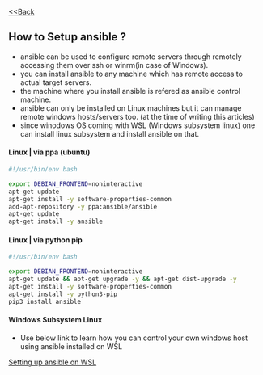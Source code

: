 [<<Back](index.md)

## How to Setup ansible ?

* ansible can be used to configure remote servers through remotely accessing them over ssh or winrm(in case of Windows).
* you can install ansible to any machine which has remote access to actual target servers. 
* the machine where you install ansible is refered as ansible control machine.
* ansible can only be installed on Linux machines but it can manage remote windows hosts/servers too. (at the time of writing this articles)
* since winodows OS coming with WSL (Windows subsystem linux) one can install linux subsystem and install ansible on that.

#### Linux | via ppa (ubuntu)

```bash
#!/usr/bin/env bash

export DEBIAN_FRONTEND=noninteractive
apt-get update
apt-get install -y software-properties-common
add-apt-repository -y ppa:ansible/ansible
apt-get update
apt-get install -y ansible
```

#### Linux | via python pip

```bash
#!/usr/bin/env bash

export DEBIAN_FRONTEND=noninteractive
apt-get update && apt-get upgrade -y && apt-get dist-upgrade -y
apt-get install -y software-properties-common
apt-get install -y python3-pip
pip3 install ansible
```

#### Windows Subsystem Linux
* Use below link to learn how you can control your own windows host using ansible installed on WSL

[Setting up ansible on WSL](https://github.com/hclpandv/setting-up-wsl-ansible-to-control-windows-host)
